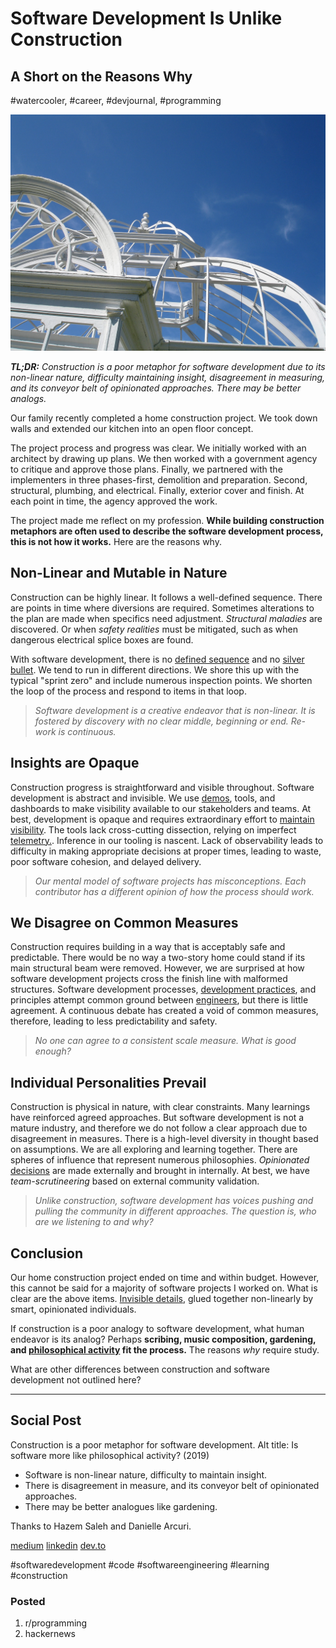 # Software Development Is Unlike Construction
## A Short on the Reasons Why
#watercooler, #career, #devjournal, #programming

![](images/16-01.jpeg)

***TL;DR:*** *Construction is a poor metaphor for software development due to its non-linear nature, difficulty maintaining insight, disagreement in measuring, and its conveyor belt of opinionated approaches. There may be better analogs.*

Our family recently completed a home construction project. We took down walls and extended our kitchen into an open floor concept.

The project process and progress was clear. We initially worked with an architect by drawing up plans. We then worked with a government agency to critique and approve those plans. Finally, we partnered with the implementers in three phases-first, demolition and preparation. Second, structural, plumbing, and electrical. Finally, exterior cover and finish. At each point in time, the agency approved the work.

The project made me reflect on my profession. **While building construction metaphors are often used to describe the software development process, this is not how it works.** Here are the reasons why.

## Non-Linear and Mutable in Nature

Construction can be highly linear. It follows a well-defined sequence. There are points in time where diversions are required. Sometimes alterations to the plan are made when specifics need adjustment. *Structural maladies* are discovered. Or when *safety realities* must be mitigated, such as when dangerous electrical splice boxes are found.

With software development, there is no [defined sequence](https://medium.com/@solidi/the-springboard-pattern-340e00379404) and no [silver bullet](https://www.cgl.ucsf.edu/Outreach/pc204/NoSilverBullet.html). We tend to run in different directions. We shore this up with the typical "sprint zero" and include numerous inspection points. We shorten the loop of the process and respond to items in that loop.

> *Software development is a creative endeavor that is non-linear. It is fostered by discovery with no clear middle, beginning or end. Re-work is continuous.*

## Insights are Opaque

Construction progress is straightforward and visible throughout. Software development is abstract and invisible. We use [demos](https://dev.to/solidi/how-to-crush-your-next-team-demo-2bb5), tools, and dashboards to make visibility available to our stakeholders and teams. At best, development is opaque and requires extraordinary effort to [maintain visibility](https://growsmethod.com/practices/TracerBullets.html). The tools lack cross-cutting dissection, relying on imperfect [telemetry.](https://medium.com/@solidi/in-software-philosophy-is-delegation-c786dd3a16cf). Inference in our tooling is nascent. Lack of observability leads to difficulty in making appropriate decisions at proper times, leading to waste, poor software cohesion, and delayed delivery.

> *Our mental model of software projects has misconceptions. Each contributor has a different opinion of how the process should work.*

## We Disagree on Common Measures

Construction requires building in a way that is acceptably safe and predictable. There would be no way a two-story home could stand if its main structural beam were removed. However, we are surprised at how software development projects cross the finish line with malformed structures. Software development processes, [development practices](https://medium.com/@solidi/8-observations-on-test-driven-development-a9b5144f868), and principles attempt common ground between [engineers](https://dev.to/solidi/what-is-a-software-engineer-anyway-3fb2), but there is little agreement. A continuous debate has created a void of common measures, therefore, leading to less predictability and safety.

> *No one can agree to a consistent scale measure. What is good enough?*

## Individual Personalities Prevail

Construction is physical in nature, with clear constraints. Many learnings have reinforced agreed approaches. But software development is not a mature industry, and therefore we do not follow a clear approach due to disagreement in measures. There is a high-level diversity in thought based on assumptions. We are all exploring and learning together. There are spheres of influence that represent numerous philosophies. *Opinionated* [decisions](https://medium.com/@solidi/the-decision-hypothesis-aa512e0113) are made externally and brought in internally. At best, we have *team-scrutineering* based on external community validation.

> *Unlike construction, software development has voices pushing and pulling the community in different approaches. The question is, who are we listening to and why?*

## Conclusion

Our home construction project ended on time and within budget. However, this cannot be said for a majority of software projects I worked on. What is clear are the above items. [Invisible details](https://medium.com/@solidi/the-zen-of-motorcycling-and-programming-620907dbab2c), glued together non-linearly by smart, opinionated individuals.

If construction is a poor analogy to software development, what  human endeavor is its analog? Perhaps **scribing, music composition, gardening, and [philosophical activity](https://www.youtube.com/watch?v=JJ7UgLpgkzc) fit the process.** The reasons *why* require study.

What are other differences between construction and software development not outlined here?

---

## Social Post

Construction is a poor metaphor for software development.
Alt title: Is software more like philosophical activity? (2019)

- Software is non-linear nature, difficulty to maintain insight.
- There is disagreement in measure, and its conveyor belt of opinionated approaches.
- There may be better analogues like gardening.

Thanks to Hazem Saleh and Danielle Arcuri.

[medium](https://medium.com/hackernoon/software-is-unlike-construction-c0284ee4b723)
[linkedin](https://www.linkedin.com/pulse/software-development-unlike-construction-douglas-w-arcuri/)
[dev.to](https://dev.to/solidi/software-development-is-unlike-construction-1mb6)

#softwaredevelopment #code #softwareengineering #learning #construction

### Posted

1. r/programming
1. hackernews
